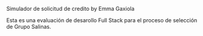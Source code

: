 Simulador de solicitud de credito by Emma Gaxiola

Esta es una evaluación de desarollo Full Stack para el proceso de selección de Grupo Salinas.
